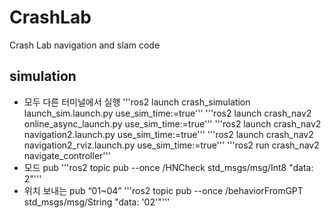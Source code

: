 # CrashLab
Crash Lab navigation and slam code

## simulation
* 모두 다른 터미널에서 실행
  '''ros2 launch crash_simulation launch_sim.launch.py use_sim_time:=true'''
  '''ros2 launch crash_nav2 online_async_launch.py use_sim_time:=true'''
  '''ros2 launch crash_nav2 navigation2.launch.py use_sim_time:=true'''
  '''ros2 launch crash_nav2 navigation2_rviz.launch.py use_sim_time:=true'''
  '''ros2 run crash_nav2 navigate_controller'''
* 모드 pub
  '''ros2 topic pub --once /HNCheck std_msgs/msg/Int8 "data: 2"'''
* 위치 보내는 pub “01~04”
  '''ros2 topic pub --once /behaviorFromGPT std_msgs/msg/String "data: '02'"'''
